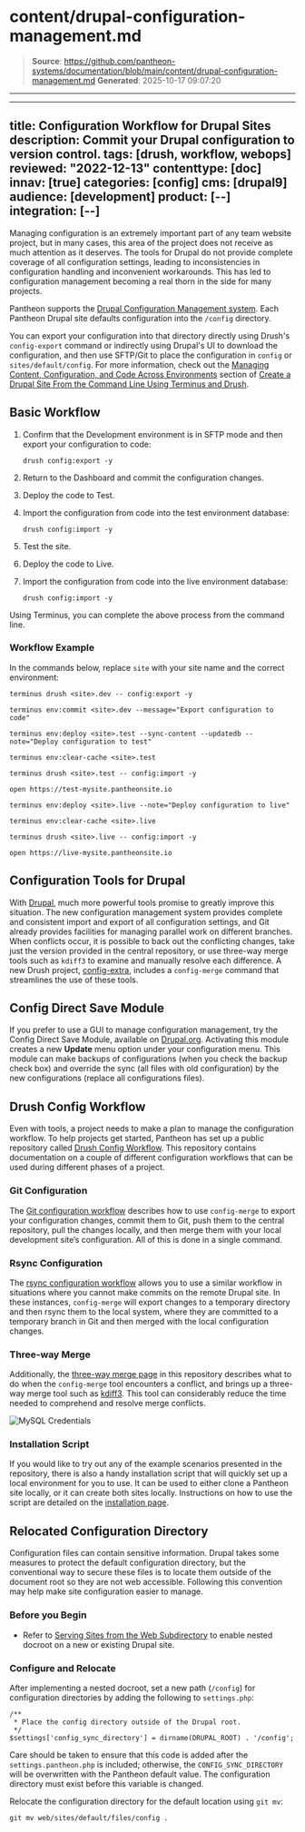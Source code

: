 # content/drupal-configuration-management.md

> **Source**: https://github.com/pantheon-systems/documentation/blob/main/content/drupal-configuration-management.md
> **Generated**: 2025-10-17 09:07:20

---

---
title: Configuration Workflow for Drupal Sites
description: Commit your Drupal configuration to version control.
tags: [drush, workflow, webops]
reviewed: "2022-12-13"
contenttype: [doc]
innav: [true]
categories: [config]
cms: [drupal9]
audience: [development]
product: [--]
integration: [--]
---

Managing configuration is an extremely important part of any team website project, but in many cases, this area of the project does not receive as much attention as it deserves. The tools for Drupal do not provide complete coverage of all configuration settings, leading to inconsistencies in configuration handling and inconvenient workarounds. This has led to configuration management becoming a real thorn in the side for many projects.

Pantheon supports the [Drupal Configuration Management system](https://www.drupal.org/documentation/administer/config). Each Pantheon Drupal site defaults configuration into the `/config` directory.

You can export your configuration into that directory directly using Drush's `config-export` command or indirectly using Drupal's UI to download the configuration, and then use SFTP/Git to place the configuration in `config` or `sites/default/config`. For more information, check out the [Managing Content, Configuration, and Code Across Environments](/drupal-commandline#managing-content-configuration-and-code-across-environments) section of [Create a Drupal Site From the Command Line Using Terminus and Drush](/drupal-commandline).

<Accordion title="Watch: Configuration Management in Drupal" id="d8-config-video" icon="facetime-video">

<Youtube src="D-4gu1zPCMg" title="Configuration Management in Drupal" />

</Accordion>

## Basic Workflow

1. Confirm that the Development environment is in SFTP mode and then export your configuration to code:

   ```bash{promptUser: user}
   drush config:export -y
   ```

1. Return to the Dashboard and commit the configuration changes.

1. Deploy the code to Test.

1. Import the configuration from code into the test environment database:

   ```bash{promptUser: user}
   drush config:import -y
   ```

1. Test the site.

1. Deploy the code to Live.

1. Import the configuration from code into the live environment database:

   ```bash{promptUser: user}
   drush config:import -y
   ```

Using Terminus, you can complete the above process from the command line.

### Workflow Example

In the commands below, replace `site` with your site name and the correct environment:

```bash{outputLines: 2,4,6,8,10,12,14}
terminus drush <site>.dev -- config:export -y

terminus env:commit <site>.dev --message="Export configuration to code"

terminus env:deploy <site>.test --sync-content --updatedb --note="Deploy configuration to test"

terminus env:clear-cache <site>.test

terminus drush <site>.test -- config:import -y

open https://test-mysite.pantheonsite.io

terminus env:deploy <site>.live --note="Deploy configuration to live"

terminus env:clear-cache <site>.live

terminus drush <site>.live -- config:import -y

open https://live-mysite.pantheonsite.io
```

## Configuration Tools for Drupal

With [Drupal](/drupal), much more powerful tools promise to greatly improve this situation. The new configuration management system provides complete and consistent import and export of all configuration settings, and Git already provides facilities for managing parallel work on different branches. When conflicts occur, it is  possible to back out the conflicting changes, take just the version provided in the central repository, or use three-way merge tools such as `kdiff3` to examine and manually resolve each difference. A new Drush project, [config-extra](https://github.com/drush-ops/config-extra), includes a `config-merge` command that streamlines the use of these tools.

## Config Direct Save Module

If you prefer to use a GUI to manage configuration management, try the Config Direct Save Module, available on [Drupal.org](https://www.drupal.org/project/config_direct_save). Activating this module creates a new **Update** menu option under your configuration menu. This module can make backups of configurations (when you check the backup check box) and override the sync (all files with old configuration) by the new configurations (replace all configurations files).

## Drush Config Workflow

Even with tools, a project needs to make a plan to manage the configuration workflow. To help projects get started, Pantheon has set up a public repository called [Drush Config Workflow](https://github.com/pantheon-systems/drush-config-workflow). This repository contains documentation on a couple of different configuration workflows that can be used during different phases of a project.

### Git Configuration

The [Git configuration workflow](https://github.com/pantheon-systems/drush-config-workflow/blob/master/docs/git_workflow.md) describes how to use `config-merge` to export your configuration changes, commit them to Git, push them to the central repository, pull the changes locally, and then merge them with your local development site’s configuration. All of this is done in a single command.

### Rsync Configuration

The [rsync configuration workflow](https://github.com/pantheon-systems/drush-config-workflow/blob/master/docs/rsync_workflow.md) allows you to use a similar workflow in situations where you cannot make commits on the remote Drupal site. In these instances, `config-merge` will export changes to a temporary directory and then rsync them to the local system, where they are committed to a temporary branch in Git and then merged with the local configuration changes.

### Three-way Merge

Additionally, the [three-way merge page](https://github.com/pantheon-systems/drush-config-workflow/blob/master/docs/three_way_merge.md) in this repository describes what to do when the `config-merge` tool encounters a conflict, and brings up a three-way merge tool such as [kdiff3](http://kdiff3.sourceforge.net/). This tool can considerably reduce the time needed to comprehend and resolve merge conflicts.

![MySQL Credentials](../images/kdiff3-user-field-conflicts.png)

### Installation Script

If you would like to try out any of the example scenarios presented in the repository, there is also a handy installation script that will quickly set up a local environment for you to use. It can be used to either clone a Pantheon site locally, or it can create both sites locally. Instructions on how to use the script are detailed on the [installation page](https://github.com/pantheon-systems/drush-config-workflow/blob/master/INSTALL.md).

## Relocated Configuration Directory

Configuration files can contain sensitive information. Drupal takes some measures to protect the default configuration directory, but the conventional way to secure these files is to locate them outside of the document root so they are not web accessible. Following this convention may help make site configuration easier to manage.

### Before you Begin

- Refer to [Serving Sites from the Web Subdirectory](/nested-docroot) to enable nested docroot on a new or existing Drupal site.

### Configure and Relocate

After implementing a nested docroot, set a new path (`/config`) for configuration directories by adding the following to `settings.php`<Popover title="Syntax note" content="As of <a class='external' href='https://www.drupal.org/docs/8/configuration-management/changing-the-storage-location-of-the-sync-directory#s-syntax-changes-in-drupal-880'>Drupal 8.8.0</a> the sync directory is defined in $settings and not $config_directories. " />:

```php:title=settings.php
/**
 * Place the config directory outside of the Drupal root.
 */
$settings['config_sync_directory'] = dirname(DRUPAL_ROOT) . '/config';
```

<Alert title="Note" type="info">

Care should be taken to ensure that this code is added after the `settings.pantheon.php` is included; otherwise, the `CONFIG_SYNC_DIRECTORY` will be overwritten with the Pantheon default value. The configuration directory must exist before this variable is changed.

</Alert>

Relocate the configuration directory for the default location using `git mv`:

```bash{promptUser: user}
git mv web/sites/default/files/config .
```


